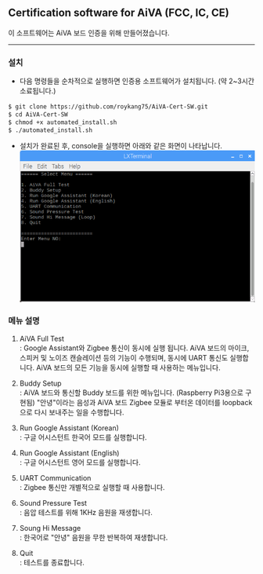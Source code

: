 ## Certification software for AiVA (FCC, IC, CE)

이 소프트웨어는 AiVA 보드 인증을 위해 만들어졌습니다.

---
### 설치
* 다음 명령들을 순차적으로 실행하면 인증용 소프트웨어가 설치됩니다. (약 2~3시간 소료됩니다.)
```
$ git clone https://github.com/roykang75/AiVA-Cert-SW.git
$ cd AiVA-Cert-SW
$ chmod +x automated_install.sh
$ ./automated_install.sh
```

* 설치가 완료된 후, console을 실행하면 아래와 같은 화면이 나타납니다.
![](/assert/test_menu.png)

### 메뉴 설명
1. AiVA Full Test  
: Google Assistant와 Zigbee 통신이 동시에 실행 됩니다.
  AiVA 보드의 마이크, 스피커 및 노이즈 캔슬레이션 등의 기능이 수행되며, 동시에 UART 통신도 실행합니다.
  AiVA 보드의 모든 기능을 동시에 실행할 때 사용하는 메뉴입니다.

2. Buddy Setup  
: AiVA 보드와 통신할 Buddy 보드를 위한 메뉴입니다. (Raspberry Pi3용으로 구현됨)
  "안녕"이라는 음성과 AiVA 보드 Zigbee 모듈로 부터온 데이터를 loopback으로 다시 보내주는 일을 수행합니다.

3. Run Google Assistant (Korean)  
: 구글 어시스턴트 한국어 모드를 실행합니다.

4. Run Google Assistant (English)  
: 구글 어시스턴트 영어 모드를 실행합니다.

5. UART Communication  
: Zigbee 통신만 개별적으로 실행할 때 사용합니다.

6. Sound Pressure Test  
: 음압 테스트를 위해 1KHz 음원을 재생합니다.

7. Soung Hi Message  
: 한국어로 "안녕" 음원을 무한 반복하여 재생합니다.

8. Quit  
: 테스트를 종료합니다.

